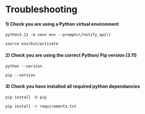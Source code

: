 # Troubleshooting

#### 1) Check you are using a Python virtual environment
```
python3.11 -m venv env --prompt=\(notify_api\)

source env/bin/activate
```

#### 2) Check you are using the correct Python/ Pip version (3.11)
```
python --version

pip --version
``` 

#### 3) Check you have installed all required python dependancies
```
pip install -U pip

pip install -r requirements.txt
``` 
